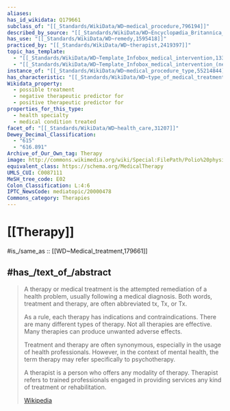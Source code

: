 ```yaml
---
aliases:
has_id_wikidata: Q179661
subclass_of: "[[_Standards/WikiData/WD~medical_procedure,796194]]"
described_by_source: "[[_Standards/WikiData/WD~Encyclopædia_Britannica_11th_edition,867541]]"
has_use: "[[_Standards/WikiData/WD~remedy,1595418]]"
practiced_by: "[[_Standards/WikiData/WD~therapist,2419397]]"
topic_has_template:
  - "[[_Standards/WikiData/WD~Template_Infobox_medical_intervention,13365385]]"
  - "[[_Standards/WikiData/WD~Template_Infobox_medical_intervention_(new),89043345]]"
instance_of: "[[_Standards/WikiData/WD~medical_procedure_type,55214844]]"
has_characteristic: "[[_Standards/WikiData/WD~type_of_medical_treatment,130705900]]"
Wikidata_property:
  - possible treatment
  - negative therapeutic predictor for
  - positive therapeutic predictor for
properties_for_this_type:
  - health specialty
  - medical condition treated
facet_of: "[[_Standards/WikiData/WD~health_care,31207]]"
Dewey_Decimal_Classification:
  - "615"
  - "616.891"
Archive_of_Our_Own_tag: Therapy
image: http://commons.wikimedia.org/wiki/Special:FilePath/Polio%20physical%20therapy.jpg
equivalent_class: https://schema.org/MedicalTherapy
UMLS_CUI: C0087111
MeSH_tree_code: E02
Colon_Classification: L:4:6
IPTC_NewsCode: mediatopic/20000478
Commons_category: Therapies
---
```


# [[Therapy]] 

#is_/same_as :: [[WD~Medical_treatment,179661]] 

## #has_/text_of_/abstract 

> A therapy or medical treatment is the attempted remediation of a health problem, usually following a medical diagnosis. Both words, treatment and therapy, are often abbreviated tx, Tx, or Tx.
>
> As a rule, each therapy has indications and contraindications.  There are many different types of therapy.  Not all therapies are effective.  Many therapies can produce unwanted adverse effects.
>
> Treatment and therapy are often synonymous, especially in the usage of health professionals. However,  in the context of mental health, the term therapy may refer specifically to psychotherapy.
>
> A therapist is a person who offers any modality of therapy. Therapist refers to trained professionals engaged in providing services any kind of treatment or rehabilitation.
>
> [Wikipedia](https://en.wikipedia.org/wiki/Therapy) 

